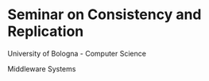 # Seminar on Consistency and Replication
University of Bologna - Computer Science

Middleware Systems
